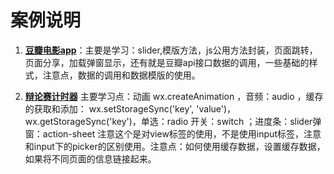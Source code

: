 # 案例说明
1. **[豆瓣电影app][1]**：主要是学习：slider,模版方法，js公用方法封装，页面跳转，页面分享，加载弹窗显示，还有就是豆瓣api接口数据的调用，一些基础的样式，注意点，数据的调用和数据模版的使用。

1. **[辩论赛计时器][2]** 主要学习点：动画 wx.createAnimation ，音频：audio ，缓存的获取和添加： wx.setStorageSync('key', 'value')，wx.getStorageSync('key')，单选：radio 开关：switch ；进度条：slider弹窗：action-sheet 注意这个是对view标签的使用，不是使用input标签，注意和input下的picker的区别使用。注意点：如何使用缓存数据，设置缓存数据，如果将不同页面的信息链接起来。


  [1]:https://github.com/ariesjian/number_one/blob/master/applet.zip
  [2]:https://github.com/ariesjian/applet/blob/master/timer.zip
